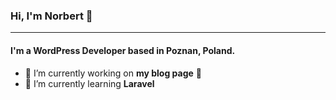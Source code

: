### Hi, I'm Norbert 👋
---

#### I'm a WordPress Developer based in Poznan, Poland.

- 🔭 I’m currently working on **my blog page** 🙈
- 🌱 I’m currently learning **Laravel**

<!--
**NorBat93/NorBat93** is a ✨ _special_ ✨ repository because its `README.md` (this file) appears on your GitHub profile.

Here are some ideas to get you started:

- 🔭 I’m currently working on ...
- 🌱 I’m currently learning ...
- 👯 I’m looking to collaborate on ...
- 🤔 I’m looking for help with ...
- 💬 Ask me about ...
- 📫 How to reach me: ...
- 😄 Pronouns: ...
- ⚡ Fun fact: ...
-->
